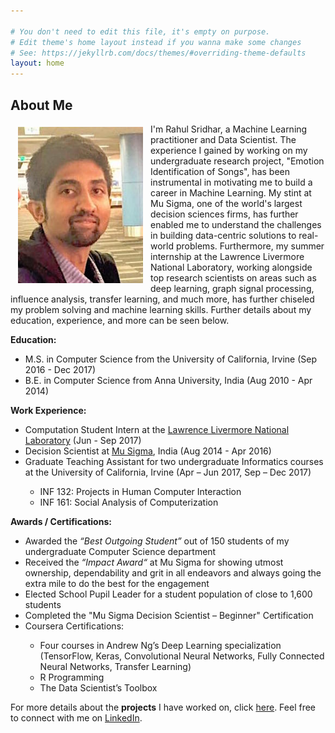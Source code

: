 ```yaml
---

# You don't need to edit this file, it's empty on purpose.
# Edit theme's home layout instead if you wanna make some changes
# See: https://jekyllrb.com/docs/themes/#overriding-theme-defaults
layout: home
---
```

<h2> <b>About Me</b> </h2>

<img src="/files/Me.jpg" alt="Rahul Sridhar" align="left" valign="middle" vspace="5" hspace="12" height="250" width="200"/>

I'm Rahul Sridhar, a Machine Learning practitioner and Data Scientist. The experience I gained by working on my undergraduate research project, "Emotion Identification of Songs", has been instrumental in motivating me to build a career in Machine Learning. My stint at Mu Sigma, one of the world\'s largest decision sciences firms, has further enabled me to understand the challenges in building data-centric solutions to real-world problems. Furthermore, my summer internship at the Lawrence Livermore National Laboratory, working alongside top research scientists on areas such as deep learning, graph signal processing, influence analysis, transfer learning, and much more, has further chiseled my problem solving and machine learning skills. Further details about my education, experience, and more can be seen below. 	<br>


<p style="clear: both;">
<b>Education:</b>
	<ul>
		<li> M.S. in Computer Science from the University of California, Irvine (Sep 2016 - Dec 2017) </li>
		<li> B.E. in Computer Science from Anna University, India (Aug 2010 - Apr 2014) </li>
	</ul>
<b>Work Experience:</b>
	<ul>
		<li> Computation Student Intern at the <a href="https://www.llnl.gov/">Lawrence Livermore National Laboratory</a> (Jun - Sep 2017) </li>
		<li> Decision Scientist at <a href="https://www.mu-sigma.com">Mu Sigma</a>, India (Aug 2014 - Apr 2016) </li>
		<li> Graduate Teaching Assistant for two undergraduate Informatics courses at the University of California, Irvine  (Apr – Jun 2017, Sep – Dec 2017)</li>
			<ul>
				<li> INF 132: Projects in Human Computer Interaction </li>
				<li> INF 161: Social Analysis of Computerization </li>
			</ul>
	</ul>

<b>Awards / Certifications:</b>
        <ul>
                <li> Awarded the <i>“Best Outgoing Student”</i> out of 150 students of my undergraduate Computer Science department </li>
		<li> Received the <i>“Impact Award“</i> at Mu Sigma for showing utmost ownership, dependability and grit in all endeavors and always going the extra mile to do the best for the engagement </li>
		<li> Elected School Pupil Leader for a student population of close to 1,600 students </li>
		<li>Completed the "Mu Sigma Decision Scientist – Beginner" Certification</li>
		<li> Coursera Certifications: </li>
			<ul>
				<li> Four courses in Andrew Ng’s Deep Learning specialization (TensorFlow, Keras,
 Convolutional Neural Networks, Fully Connected Neural Networks, Transfer Learning) </li>
				<li> R Programming </li>
				<li> The Data Scientist’s Toolbox </li>
			</ul>
        </ul>
</p>

For more details about the <b>projects</b> I have worked on, click <a href="/projects">here</a>. Feel free to connect with me on <a href="http://linkedin.com/in/rahul-sridhar/">LinkedIn</a>.

